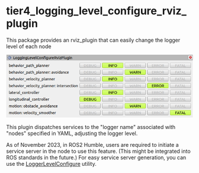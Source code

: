 # tier4_logging_level_configure_rviz_plugin

This package provides an rviz_plugin that can easily change the logger level of each node

![tier4_logging_level_configure_rviz_plugin](tier4_logging_level_configure_rviz_plugin.png)

This plugin dispatches services to the "logger name" associated with "nodes" specified in YAML, adjusting the logger level.

As of November 2023, in ROS2 Humble, users are required to initiate a service server in the node to use this feature. (This might be integrated into ROS standards in the future.) For easy service server generation, you can use the [LoggerLevelConfigure](https://github.com/autowarefoundation/autoware.universe/blob/main/common/tier4_autoware_utils/include/tier4_autoware_utils/ros/logger_level_configure.hpp) utility.
